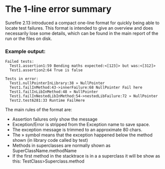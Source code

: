 The 1-line error summary
========================

Surefire 2.13 introduced a compact one-line format for quickly being able to locate test failures. This format
is intended to give an overview and does necessarily lose some details, which can be found in the main
report of the run or the files on disk.

### Example output:

    Failed tests:
      Test1.assertion1:59 Bending maths expected:<[123]> but was:<[312]>
      Test1.assertion2:64 True is false

    Tests in error:
      Test1.nullPointerInLibrary:38 » NullPointer
      Test1.failInMethod:43->innerFailure:68 NullPointer Fail here
      Test1.failInLibInMethod:48 » NullPointer
      Test1.failInNestedLibInMethod:54->nestedLibFailure:72 » NullPointer
      Test2.test6281:33 Runtime FailHere

The main rules of the format are:
 * Assertion failures only show the message
 * Exception/Error is stripped from the Exception name to save space.
 * The exception message is trimmed to an approximate 80 chars.
 * The » symbol means that the exception happened below the method shown (in library code called by test)
 * Methods in superclasses are normally shown as SuperClassName.methodName
 * If the first method in the stacktrace is in a a superclass it will be show as this: TestClass>Superclass.method
